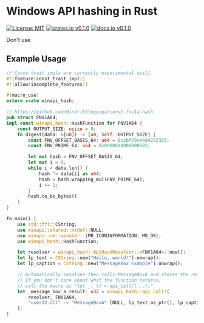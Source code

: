 # Windows API hashing in Rust

[![License: MIT](https://img.shields.io/badge/License-MIT-yellow.svg)](https://opensource.org/licenses/MIT)
[![crates.io v0.1.0](https://img.shields.io/crates/v/winapi-hash)](https://crates.io/crates/obfstr)
[![docs.io v0.1.0](https://img.shields.io/docsrs/winapi-hash)](https://docs.rs/crate/winapi-hash/)

Don't use

## Example Usage

```rust
// Const trait impls are currently experimental still
#![feature(const_trait_impl)]
#![allow(incomplete_features)]

#[macro_use]
extern crate winapi_hash;

// https://github.com/HindrikStegenga/const-fnv1a-hash
pub struct FNV1A64;
impl const winapi_hash::HashFunction for FNV1A64 {
    const OUTPUT_SIZE: usize = 8;
    fn digest(data: &[u8]) -> [u8; Self::OUTPUT_SIZE] {
        const FNV_OFFSET_BASIS_64: u64 = 0xcbf29ce484222325;
        const FNV_PRIME_64: u64 = 0x00000100000001B3;

        let mut hash = FNV_OFFSET_BASIS_64;
        let mut i = 0;
        while i < data.len() {
            hash ^= data[i] as u64;
            hash = hash.wrapping_mul(FNV_PRIME_64);
            i += 1;
        }
        hash.to_be_bytes()
    }
}

fn main() {
    use std::ffi::CString;
    use winapi::shared::ntdef::NULL;
    use winapi::um::winuser::{MB_ICONINFORMATION, MB_OK};
    use winapi_hash::HashFunction;

    let resolver = winapi_hash::ApiHashResolver::<FNV1A64>::new();
    let lp_text = CString::new("Hello, world!").unwrap();
    let lp_caption = CString::new("MessageBox Example").unwrap();

    // Automatically resolves then calls MessageBoxA and stores the result
    // If you don't care about what the function returns,
    // call the macro as "let _: () = api_call!(...);"
    let _message_box_a_result: u32 = winapi_hash::api_call!(
        resolver, FNV1A64, 
        "user32.dll" -> "MessageBoxA" (NULL, lp_text.as_ptr(), lp_caption.as_ptr(), MB_OK | MB_ICONINFORMATION)
    );
}
```